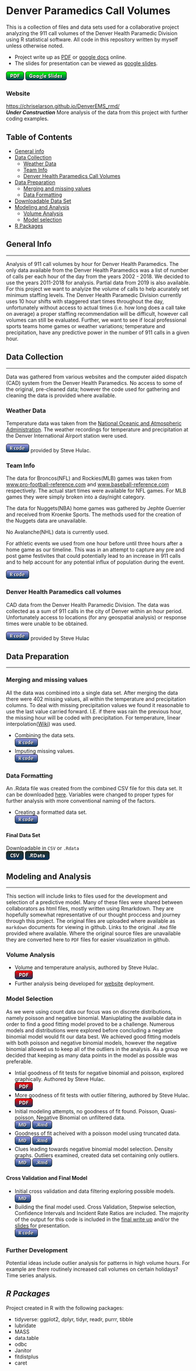 # Denver Paramedics Call Volumes
This is a collection of files and data sets used for a collaborative project analyzing the 911 call volumes of the Denver Health Paramedic Division using R statistical software. All code in this repository written by myself unless otherwise noted.

- Project write up as [PDF](4290_project_paper.pdf) or [google docs](https://docs.google.com/document/d/1LJyybxZWOSdklGorLDOCAo2dna9N-69BUY3RhuEw31k/edit#heading=h.o6pbv0p4cgu9) online.
- The slides for presentation can be viewed as [google slides](https://docs.google.com/presentation/d/1LP_FYMX9VJ-Oj_LOLcNiBZ4EOkV0bjGEULO3EL_9HI4/edit#slide=id.g59b92fdf11_1_0).


[![projectpdf](Buttons/button_pdf.png)](4290_project_paper.pdf)  [![slides](Buttons/google_slides.png)](https://docs.google.com/presentation/d/1LP_FYMX9VJ-Oj_LOLcNiBZ4EOkV0bjGEULO3EL_9HI4/edit#slide=id.g59b92fdf11_1_0)


### Website
https://chriselarson.github.io/DenverEMS_rmd/ <br>
**_Under Construction_** More analysis of the data from this project with further coding examples.

## Table of Contents
* [General info](#general-info)
* [Data Collection](#data-collection)
    - [Weather Data](#weather-data)
    - [Team Info](#team-info)
    - [Denver Health Paramedics Call Volumes](#denver-health-paramedics-call-volumes)
* [Data Preparation](#data-preparation)
    - [Merging and missing values](#merging-and-missing-values)
    - [Data Formatting](#data-formatting)
* [Downloadable Data Set](#final-data-set)
* [Modeling and Analysis](#modeling-and-analysis)
    - [Volume Analysis](#volume-analysis)
    - [Model selection](#model-selection)
* [R Packages](#r-packages)

## General Info
---
Analysis of 911 call volumes by hour for Denver Health Paramedics.  The only data available from the Denver Health Paramedics was a list of number of calls per each hour of the day from the years 2002 - 2018.  We decided to use the years 2011-2018 for analysis. Partial data from 2019 is also available. For this project we want to analyize the volume of calls to help acurately set minimum staffing levels. The Denver Health Paramedic Division currently uses 10 hour shifts with staggered start times throughout the day, unfortunately without access to actual times (i.e. how long does a call take on average) a proper staffing recommendation will be difficult, however  call volumes can still be evaluated.  Further, we want to see if local professional sports teams home games or weather variations; temperature and precipitation, have any predictive power in the number of 911 calls in a given hour.

## Data Collection
---
Data was gathered from various websites and the computer aided dispatch (CAD) system from the Denver Health Paramedics. No access to some of the original, pre-cleaned data; however the code used for gathering and cleaning the data is provided where available.

### Weather Data
Temperature data was taken from the [National Oceanic and Atmospheric Administration](https://www.ncei.noaa.gov/).  The weather recordings for temperature and precipitation at the Denver International Airport station were used.

[![weather](Buttons/button_r-code.png)](Weather_data.R) provided by Steve Hulac.

### Team Info
The data for Broncos(NFL) and Rockies(MLB) games was taken from www.pro-football-reference.com and www.baseball-reference.com respectively.  The actual start times were available for NFL games.  For MLB games they were simply broken into a day/night category.

The data for Nuggets(NBA) home games was gathered by Jephte Guerrier and received from Kroenke Sports. The methods used for the creation of the Nuggets data are unavailable.

No Avalanche(NHL) data is currently used.

For athletic events we used from one hour before until three hours after a home game as our timeline.  This was in an attempt to capture any pre and post game festivites that could potentially lead to an increase in 911 calls and to help account for any potential influx of population during the event.

[![teams](Buttons/button_r-code.png)](https://github.com/ChrisELarson/DenverEMS/blob/master/TeamData.R)

### Denver Health Paramedics call volumes
CAD data from the Denver Health Paramedic Division. The data was collected as a sum of 911 calls in the city of Denver within an hour period. Unfortunately access to locations (for any geospatial analysis) or response times were unable to be obtained.

[![cad](Buttons/button_r-code.png)](CAD_data_pull.R) provided by Steve Hulac

## Data Preparation
---
### Merging and missing values
All the data was combined into a single data set.  After merging the data there were 402 missing values, all within the temperature and precipitation columns.  To deal with missing precipitation values we found it reasonable to use the last value carried forward. I.E. if there was rain the previous hour, the missing hour will be coded with precipitation.  For temperature, linear interpolation([Wiki](https://en.wikipedia.org/wiki/Linear_interpolation)) was used.  

- Combining the data sets.<br>[![merge](Buttons/button_r-code.png)](merging_data.R)
- Imputing missing values.<br>[![impute](Buttons/button_r-code.png)](missing_values.R)

### Data Formatting
An .Rdata file was created from the combined CSV file for this data set.  It can be downloaded [here](call_data.Rdata).  Variables were changed to proper types for further analysis with more conventional naming of the factors.

-  Creating a formatted data set.<br>[![df](Buttons/button_r-code.png)](data_frame_creation.R)

#### Final Data Set
Downloadable in `CSV` or `.Rdata`<br>
[![csv](Buttons/csv_button.png)](all_variable.csv)  [![rdata](Buttons/button_rdata.png)](call_data.Rdata)

## Modeling and Analysis
---
This section will include links to files used for the development and selection of a predictive model.  Many of these files were shared between collaborators as html files, mostly written using Rmarkdown. They are hopefully somewhat representative of our thought proccess and journey through this project. The original files are uploaded where available as `markdown` documents for viewing in github. Links to the original `.Rmd` file provided where available.  Where the original source files are unavailable they are converted here to `PDF` files for easier visualization in github. 

### Volume Analysis
- Volume and temperature analysis, authored by Steve Hulac.<br>
[![explore](Buttons/pdf_button.png)](Call_Volume_Data_Exploration.pdf)
- Further analysis being developed for [website](https://chriselarson.github.io/DenverEMS_rmd/) deployment.
### __Model Selection__
As we were using count data our focus was on discrete distributions, namely poisson and negative binomial. Maniuplating the available data in order to find a good fitting model proved to be a challenge.  Numerous models and distributions were explored before concluding a negative binomial model would fit our data best.  We achieved good fitting models with both poisson and negative binomial models, however the negative binomial allowed us to keep all of the outliers in the analysis.  As a group we decided that keeping as many data points in the model as possible was preferable.<br>

- Intial goodness of fit tests for negative binomial and poisson, explored graphically. Authored by Steve Hulac.<br>
[![fit](Buttons/pdf_button.png)](fitting_volume_frequency.pdf)
- More goodness of fit tests with outlier filtering, authored by Steve Hulac.<br>
[![fit1](Buttons/pdf_button.png)](Goodness_of_fit_tests.pdf)
- Initial modeling attempts, no goodness of fit found.  Poisson, Quasi-poisson, Negative Binomial on unfiltered data.<br>
[![gof](Buttons/button_md.png)](GOF.md)  [![gof2](Buttons/button_rmd.png)](GOF.rmd)
- Goodness of fit acheived with a poisson model using truncated data.<br>
[![poisson](Buttons/button_md.png)](poisson.md)  [![poisson1](Buttons/button_rmd.png)](poisson.rmd)
- Clues leading towards negative binomial model selection. Density graphs.  Outliers examined, created data set containing only outliers.<br>
[![try](Buttons/button_md.png)](trying.md)  [![try1](Buttons/button_rmd.png)](trying.rmd)

#### Cross Validation and Final Model
- Initial cross validation and data filtering exploring possible models.<br>
[![cross](Buttons/button_md.png)](34minus.md)
- Building the final model used.  Cross Validation, Stepwise selection,  Confidence Intervals and Incident Rate Ratios are included.  The majority of the output for this code is included in the [final write up](4290_project_paper.pdf) and/or the [slides](https://docs.google.com/presentation/d/1LP_FYMX9VJ-Oj_LOLcNiBZ4EOkV0bjGEULO3EL_9HI4/edit#slide=id.g59b92fdf11_1_0) for presentation.<br>
[![final](Buttons/button_r-code.png)](finalproject.R)

### Further Development
Potential ideas include outlier analysis for patterns in high volume hours.  For example are there routinely increased call volumes on certain holidays?  Time series analysis.

## _R Packages_
Project created in R with the following packages:
* tidyverse: ggplot2, dplyr, tidyr, readr, purrr, tibble
* lubridate  
* MASS
* data.table
* odbc
* Janitor
* fitdistplus
* caret
